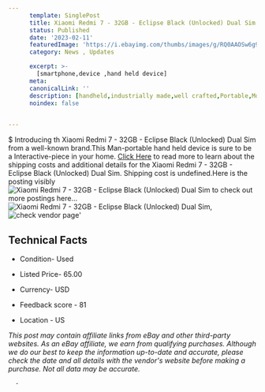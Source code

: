 ```yaml
---
      template: SinglePost
      title: Xiaomi Redmi 7 - 32GB - Eclipse Black (Unlocked) Dual Sim
      status: Published
      date: '2023-02-11'
      featuredImage: 'https://i.ebayimg.com/thumbs/images/g/RQ0AAOSw6g9j5pLB/s-l225.jpg'
      category: News , Updates

      excerpt: >-
        [smartphone,device ,hand held device]
      meta:
      canonicalLink: ''
      description: [handheld,industrially made,well crafted,Portable,Mobile,Compact,Convenient,Lightweight,Maneuverable,Man-portable,Miniature,Carriable,Hand-held,Light,Holdable,Transportable,Mobile device,Pocket-sized,On-the-go,Wireless,Cordless,Compact size,Convenient size, smartphone,device ,hand held device]
      noindex: false
      

---
```

$
      Introducing th Xiaomi Redmi 7 - 32GB - Eclipse Black (Unlocked) Dual Sim from a well-known brand.This Man-portable hand held device is sure to be a Interactive-piece in your home. [Click Here](https://www.ebay.com/itm/115702542233?hash=item1af068af99%3Ag%3ARQ0AAOSw6g9j5pLB&mkevt=1&mkcid=1&mkrid=711-53200-19255-0&campid=%253CePNCampaignId%253E&customid=%253CreferenceId%253E&toolid=10049) to read more to learn about the shipping costs and additional details for the Xiaomi Redmi 7 - 32GB - Eclipse Black (Unlocked) Dual Sim. Shipping cost is undefined.Here is the posting visibly ![Xiaomi Redmi 7 - 32GB - Eclipse Black (Unlocked) Dual Sim](https://i.ebayimg.com/thumbs/images/g/RQ0AAOSw6g9j5pLB/s-l225.jpg) to check out more postings here... ![Xiaomi Redmi 7 - 32GB - Eclipse Black (Unlocked) Dual Sim](https://i.ebayimg.com/images/g/RQ0AAOSw6g9j5pLB/s-l1600.jpg), ![check vendor page](https://origin-galleryplus.ebayimg.com/ws/web/115702542233_2_0_1/225x225.jpg,https://origin-galleryplus.ebayimg.com/ws/web/115702542233_3_0_1/225x225.jpg,https://origin-galleryplus.ebayimg.com/ws/web/115702542233_4_0_1/225x225.jpg,https://origin-galleryplus.ebayimg.com/ws/web/115702542233_5_0_1/225x225.jpg,https://origin-galleryplus.ebayimg.com/ws/web/115702542233_6_0_1/225x225.jpg)'

      

 ## Technical Facts 



     
      

 - Condition- Used 


      

 - Listed Price- 65.00 


      

 - Currency- USD 


      

 - Feedback score - 81 


      

 - Location - US 


      
      

 *_This post may contain affiliate links from eBay and other third-party websites. As an eBay affiliate, we earn from qualifying purchases. Although we do our best to keep the information up-to-date and accurate, please check the date and all details with the vendor's website before making a purchase. Not all data may be accurate._*




      -
